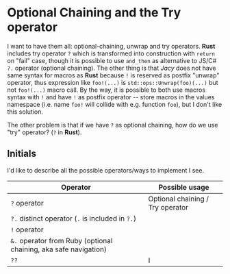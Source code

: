 # Optional Chaining and the Try operator

I want to have them all: optional-chaining, unwrap and try operators.
**Rust** includes try operator `?` which is transformed into construction with `return` on "fail" case, though it is possible to use `and_then` as alternative to JS/C# `?.` operator (optional chaining).
The other thing is that _Jacy_ does not have same syntax for macros as **Rust** because `!` is reserved as postfix "unwrap" operator, thus expression like `foo!(...)` is `std::ops::Unwrap(foo)(...)` but not `foo!(...)` macro call.
By the way, it is possible to both use macros syntax with `!` and have `!` as postfix operator -- store macros in the values namespace (i.e. name `foo!` will collide with e.g. function `foo`), but I don't like this solution.

The other problem is that if we have `?` as optional chaining, how do we use "try" operator? (`?` in **Rust**).

## Initials

I'd like to describe all the possible operators/ways to implement I see.

| Operator | Possible usage |
| -------- | -------------- |
| `?` operator | Optional chaining / Try operator |
| `?.` distinct operator (`.` is included in `?.`) |  |
| `!` operator |  |
| `&.` operator from Ruby (optional chaining, aka safe navigation) |  |
| `??` | I
